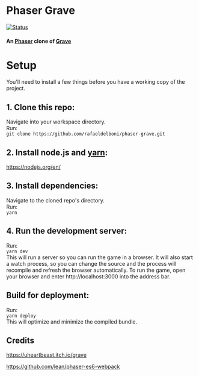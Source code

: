 # Phaser Grave 
[![Status][badge-status]][badge-status]
#### An [Phaser](https://github.com/photonstorm/phaser-ce) clone of [Grave](https://uheartbeast.itch.io/grave)

# Setup
You'll need to install a few things before you have a working copy of the project.

## 1. Clone this repo:

Navigate into your workspace directory.  
Run:  
```git clone https://github.com/rafaeldelboni/phaser-grave.git```

## 2. Install node.js and [yarn](https://yarnpkg.com/):

https://nodejs.org/en/

## 3. Install dependencies:

Navigate to the cloned repo's directory.  
Run:  
```yarn``` 

## 4. Run the development server:

Run:  
```yarn dev```  
This will run a server so you can run the game in a browser. It will also start a watch process, so you can change the source and the process will recompile and refresh the browser automatically.
To run the game, open your browser and enter http://localhost:3000 into the address bar.

## Build for deployment:

Run:  
```yarn deploy```  
This will optimize and minimize the compiled bundle.

## Credits

https://uheartbeast.itch.io/grave

https://github.com/lean/phaser-es6-webpack

[badge-status]: https://img.shields.io/badge/status-work%20in%20progress-lightgrey.svg
